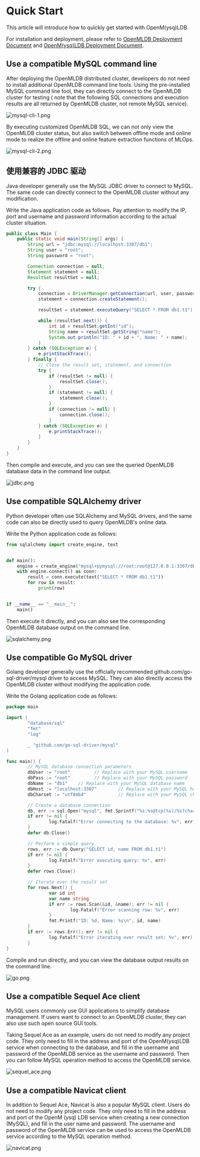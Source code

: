 # Quick Start

This article will introduce how to quickly get started with OpenM(ysq)LDB.

For installation and deployment, please refer to [OpenMLDB Deployment Document](../../../deploy/index.rst)
and [OpenM(ysq)LDB Deployment Document](./install.md).

## Use a compatible MySQL command line

After deploying the OpenMLDB distributed cluster, developers do not need to install additional OpenMLDB command line
tools. Using the pre-installed MySQL command line tool, they can directly connect to the OpenMLDB cluster for testing (
note that the following SQL connections and execution results are all returned by OpenMLDB cluster, not remote MySQL
service).

![mysql-cli-1.png](./images/mysql-cli-1.png)

By executing customized OpenMLDB SQL, we can not only view the OpenMLDB cluster status, but also switch between offline
mode and online mode to realize the offline and online feature extraction functions of MLOps.

![mysql-cli-2.png](./images/mysql-cli-2.png)

## 使用兼容的 JDBC 驱动

Java developer generally use the MySQL JDBC driver to connect to MySQL. The same code can directly connect to the
OpenMLDB cluster without any modification.

Write the Java application code as follows. Pay attention to modify the IP, port and username and password information
according to the actual cluster situation.

```java
public class Main {
    public static void main(String[] args) {
        String url = "jdbc:mysql://localhost:3307/db1";
        String user = "root";
        String password = "root";

        Connection connection = null;
        Statement statement = null;
        ResultSet resultSet = null;

        try {
            connection = DriverManager.getConnection(url, user, password);
            statement = connection.createStatement();

            resultSet = statement.executeQuery("SELECT * FROM db1.t1");

            while (resultSet.next()) {
                int id = resultSet.getInt("id");
                String name = resultSet.getString("name");
                System.out.println("ID: " + id + ", Name: " + name);
            }
        } catch (SQLException e) {
            e.printStackTrace();
        } finally {
            // Close the result set, statement, and connection
            try {
                if (resultSet != null) {
                    resultSet.close();
                }
                if (statement != null) {
                    statement.close();
                }
                if (connection != null) {
                    connection.close();
                }
            } catch (SQLException e) {
                e.printStackTrace();
            }
        }
    }
}
```

Then compile and execute, and you can see the queried OpenMLDB database data in the command line output.

![jdbc.png](./images/jdbc.png)

## Use compatible SQLAlchemy driver

Python developer often use SQLAlchemy and MySQL drivers, and the same code can also be directly used to query OpenMLDB's
online data.

Write the Python application code as follows:

```python
from sqlalchemy import create_engine, text


def main():
    engine = create_engine("mysql+pymysql://root:root@127.0.0.1:3307/db1", echo=True)
    with engine.connect() as conn:
        result = conn.execute(text("SELECT * FROM db1.t1"))
        for row in result:
            print(row)


if __name__ == "__main__":
    main()
```

Then execute it directly, and you can also see the corresponding OpenMLDB database output on the command line.

![sqlalchemy.png](./images/sqlalchemy.png)

## Use compatible Go MySQL driver

Golang developer generally use the officially recommended github.com/go-sql-driver/mysql driver to access MySQL. They
can also directly access the OpenMLDB cluster without modifying the application code.

Write the Golang application code as follows:

```go
package main

import (
        "database/sql"
        "fmt"
        "log"

        _ "github.com/go-sql-driver/mysql"
)

func main() {
        // MySQL database connection parameters
        dbUser := "root"         // Replace with your MySQL username
        dbPass := "root"         // Replace with your MySQL password
        dbName := "db1"    // Replace with your MySQL database name
        dbHost := "localhost:3307"        // Replace with your MySQL host address
        dbCharset := "utf8mb4"            // Replace with your MySQL charset

        // Create a database connection
        db, err := sql.Open("mysql", fmt.Sprintf("%s:%s@tcp(%s)/%s?charset=%s", dbUser, dbPass, dbHost, dbName, dbCharset))
        if err != nil {
                log.Fatalf("Error connecting to the database: %v", err)
        }
        defer db.Close()

        // Perform a simple query
        rows, err := db.Query("SELECT id, name FROM db1.t1")
        if err != nil {
                log.Fatalf("Error executing query: %v", err)
        }
        defer rows.Close()

        // Iterate over the result set
        for rows.Next() {
                var id int
                var name string
                if err := rows.Scan(&id, &name); err != nil {
                        log.Fatalf("Error scanning row: %v", err)
                }
                fmt.Printf("ID: %d, Name: %s\n", id, name)
        }
        if err := rows.Err(); err != nil {
                log.Fatalf("Error iterating over result set: %v", err)
        }
}
```

Compile and run directly, and you can view the database output results on the command line.

![go.png](./images/go.png)

## Use a compatible Sequel Ace client

MySQL users commonly use GUI applications to simplify database management. If users want to connect to an OpenMLDB
cluster, they can also use such open source GUI tools.

Taking Sequel Ace as an example, users do not need to modify any project code. They only need to fill in the address and
port of the OpenM(ysq)LDB service when connecting to the database, and fill in the username and password of the OpenMLDB
service as the username and password. Then you can follow MySQL operation method to access the OpenMLDB service.

![sequel_ace.png](./images/sequel_ace.png)

## Use a compatible Navicat client

In addition to Sequel Ace, Navicat is also a popular MySQL client. Users do not need to modify any project code. They
only need to fill in the address and port of the OpenM (ysq) LDB service when creating a new connection (MySQL), and
fill in the user name and password. The username and password of the OpenMLDB service can be used to access the OpenMLDB
service according to the MySQL operation method.

![navicat.png](./images/navicat.png)